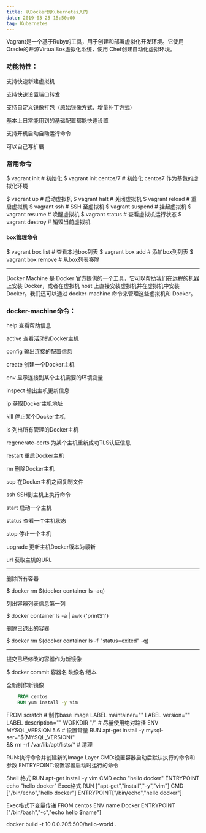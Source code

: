 ```yaml
---
title: 从Docker到Kubernetes入门
date: 2019-03-25 15:50:00
tag: Kubernetes
---
```


Vagrant是一个基于Ruby的工具，用于创建和部署虚拟化开发环境。它使用Oracle的开源VirtualBox虚拟化系统，使用 Chef创建自动化虚拟环境。

### 功能特性：
 
 支持快速新建虚拟机
 
 支持快速设置端口转发
 
 支持自定义镜像打包（原始镜像方式、增量补丁方式）
 
 基本上日常能用到的基础配置都能快速设置
 
 支持开机启动自动运行命令
 
 可以自己写扩展
 
### 常用命令

$ vagrant init      # 初始化
$ vagrant init centos/7      # 初始化 centos7 作为基包的虚拟化环境

$ vagrant up        # 启动虚拟机
$ vagrant halt      # 关闭虚拟机
$ vagrant reload    # 重启虚拟机
$ vagrant ssh       # SSH 至虚拟机
$ vagrant suspend   # 挂起虚拟机
$ vagrant resume    # 唤醒虚拟机
$ vagrant status    # 查看虚拟机运行状态
$ vagrant destroy   # 销毁当前虚拟机

#### box管理命令
$ vagrant box list    # 查看本地box列表
$ vagrant box add     # 添加box到列表
$ vagrant box remove  # 从box列表移除 

---

Docker Machine 是 Docker 官方提供的一个工具，它可以帮助我们在远程的机器上安装 Docker，或者在虚拟机 host 上直接安装虚拟机并在虚拟机中安装 Docker。我们还可以通过 docker-machine 命令来管理这些虚拟机和 Docker。

### docker-machine命令：

help 查看帮助信息

active 查看活动的Docker主机

config 输出连接的配置信息

create 创建一个Docker主机

env 显示连接到某个主机需要的环境变量

inspect 输出主机更新信息

ip 获取Docker主机地址

kill 停止某个Docker主机

ls 列出所有管理的Docker主机

regenerate-certs 为某个主机重新成功TLS认证信息

restart 重启Docker主机

rm 删除Docker主机

scp 在Docker主机之间复制文件

ssh SSH到主机上执行命令

start 启动一个主机

status 查看一个主机状态

stop 停止一个主机

upgrade 更新主机Docker版本为最新

url 获取主机的URL

---

删除所有容器

$ docker rm $(docker container ls -aq)

列出容器列表信息第一列

$ docker container ls -a | awk {'print$1'}

删除已退出的容器

$ docker rm $(docker container ls -f "status=exited" -q)

---

提交已经修改的容器作为新镜像

$ docker commit 容器名 映像名:版本

全新制作新镜像

```Dockerfile
    FROM centos
    RUN yum install -y vim
```

FROM scratch # 制作base image
LABEL maintainer=""
LABEL version=""
LABEL description=""
WORKDIR "/" # 尽量使用绝对路径
ENV MYSQL_VERSION 5.6 # 设置常量
RUN apt-get install -y mysql-ser="$(MYSQL_VERSION)" \
&& rm -rf /var/lib/apt/lists/* # 清理

RUN:执行命令并创建新的Image Layer
CMD:设置容器启动后默认执行的命令和参数
ENTRYPOINT:设置容器启动时运行的命令

Shell 格式
RUN apt-get install -y vim
CMD echo "hello docker"
ENTRYPOINT echo "hello docker"
Exec格式
RUN ["apt-get","install","-y","vim"]
CMD ["/bin/echo","hello docker"]
ENTRYPOINT["/bin/echo","hello docker"]

Exec格式下变量传递
FROM centos
ENV name Docker
ENTRYPOINT ["/bin/bash","-c","echo hello $name"]

docker build -t 10.0.0.205:500/hello-world .